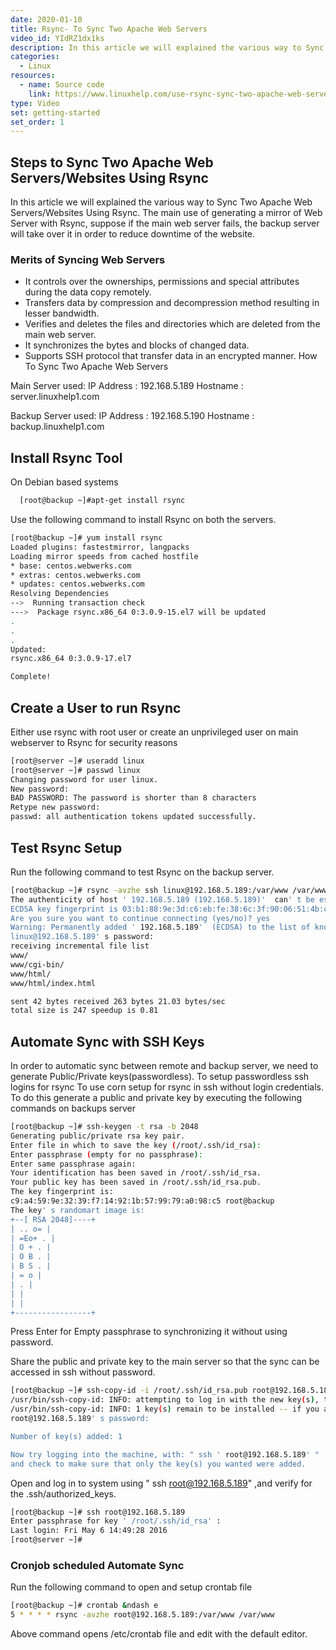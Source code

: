 ```yaml
---
date: 2020-01-10
title: Rsync- To Sync Two Apache Web Servers
video_id: YIdRZ1dx1ks
description: In this article we will explained the various way to Sync Two Apache Web Servers/Websites Using Rsync. The main use of generating a mirror of Web Server with Rsync, suppose if the main web server fails, the backup server will take over it in order to reduce downtime of the website.
categories:
  - Linux
resources:
  - name: Source code
    link: https://www.linuxhelp.com/use-rsync-sync-two-apache-web-servers
type: Video
set: getting-started
set_order: 1
---
```

## Steps to Sync Two Apache Web Servers/Websites Using Rsync
In this article we will explained the various way to Sync Two Apache Web Servers/Websites Using Rsync. The main use of generating a mirror of Web Server with Rsync, suppose if the main web server fails, the backup server will take over it in order to reduce downtime of the website.

### Merits of Syncing Web Servers
- It controls over the ownerships, permissions and special attributes during the data copy remotely.
- Transfers data by compression and decompression method resulting in lesser bandwidth.
- Verifies and deletes the files and directories which are deleted from the main web server.
- It synchronizes the bytes and blocks of changed data.
- Supports SSH protocol that transfer data in an encrypted manner.
How To Sync Two Apache Web Servers

Main Server used:
IP Address : 192.168.5.189
Hostname : server.linuxhelp1.com

Backup Server used:
IP Address : 192.168.5.190
Hostname : backup.linuxhelp1.com

## Install Rsync Tool
On Debian based systems
~~~ bash
  [root@backup ~]#apt-get install rsync
~~~
  
Use the following command to install Rsync on both the servers.
~~~ bash
[root@backup ~]# yum install rsync
Loaded plugins: fastestmirror, langpacks
Loading mirror speeds from cached hostfile
* base: centos.webwerks.com
* extras: centos.webwerks.com
* updates: centos.webwerks.com
Resolving Dependencies
-->  Running transaction check
--->  Package rsync.x86_64 0:3.0.9-15.el7 will be updated
.
.
.
Updated:
rsync.x86_64 0:3.0.9-17.el7

Complete!
~~~
## Create a User to run Rsync
Either use rsync with root user or create an unprivileged user on main webserver to Rsync for security reasons
~~~ bash 
[root@server ~]# useradd linux
[root@server ~]# passwd linux
Changing password for user linux.
New password:
BAD PASSWORD: The password is shorter than 8 characters
Retype new password:
passwd: all authentication tokens updated successfully.
~~~
## Test Rsync Setup
Run the following command to test Rsync on the backup server.
~~~ bash
[root@backup ~]# rsync -avzhe ssh linux@192.168.5.189:/var/www /var/www
The authenticity of host ' 192.168.5.189 (192.168.5.189)'  can' t be established.
ECDSA key fingerprint is 03:b1:88:9e:3d:c6:eb:fe:38:6c:3f:90:06:51:4b:c9.
Are you sure you want to continue connecting (yes/no)? yes
Warning: Permanently added ' 192.168.5.189'  (ECDSA) to the list of known hosts.
linux@192.168.5.189' s password:
receiving incremental file list
www/
www/cgi-bin/
www/html/
www/html/index.html

sent 42 bytes received 263 bytes 21.03 bytes/sec
total size is 247 speedup is 0.81
~~~

## Automate Sync with SSH Keys
In order to automatic sync between remote and backup server, we need to generate Public/Private keys(passwordless).
To setup passwordless ssh logins for rsync
To use corn setup for rsync in ssh without login credentials. To do this generate a public and private key by executing the following commands on backups server
~~~ bash 
[root@backup ~]# ssh-keygen -t rsa -b 2048
Generating public/private rsa key pair.
Enter file in which to save the key (/root/.ssh/id_rsa):
Enter passphrase (empty for no passphrase):
Enter same passphrase again:
Your identification has been saved in /root/.ssh/id_rsa.
Your public key has been saved in /root/.ssh/id_rsa.pub.
The key fingerprint is:
c9:a4:59:9e:32:39:f7:14:92:1b:57:99:79:a0:98:c5 root@backup
The key' s randomart image is:
+--[ RSA 2048]----+
| .. o= |
| =Eo+ . |
| O + . |
| O B . |
| B S . |
| = o |
| . |
| |
| |
+-----------------+
~~~

Press Enter for Empty passphrase to synchronizing it without using password.

Share the public and private key to the main server so that the sync can be accessed in ssh without password.

~~~ bash 
[root@backup ~]# ssh-copy-id -i /root/.ssh/id_rsa.pub root@192.168.5.189
/usr/bin/ssh-copy-id: INFO: attempting to log in with the new key(s), to filter out any that are already installed
/usr/bin/ssh-copy-id: INFO: 1 key(s) remain to be installed -- if you are prompted now it is to install the new keys
root@192.168.5.189' s password:

Number of key(s) added: 1

Now try logging into the machine, with: " ssh ' root@192.168.5.189' " 
and check to make sure that only the key(s) you wanted were added.
~~~

Open and log in to system using " ssh root@192.168.5.189" ,and verify for the .ssh/authorized_keys.

~~~ bash 
[root@backup ~]# ssh root@192.168.5.189
Enter passphrase for key ' /root/.ssh/id_rsa' :
Last login: Fri May 6 14:49:28 2016
[root@server ~]#
~~~

### Cronjob scheduled Automate Sync
Run the following command to open and setup crontab file
~~~ bash 
[root@backup ~]# crontab &ndash e
5 * * * * rsync -avzhe root@192.168.5.189:/var/www /var/www
~~~
Above command opens /etc/crontab file and edit with the default editor.
